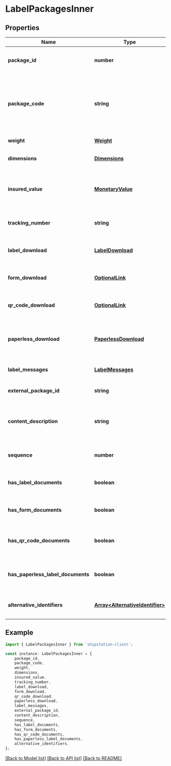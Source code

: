 # LabelPackagesInner


## Properties

Name | Type | Description | Notes
------------ | ------------- | ------------- | -------------
**package_id** | **number** | The shipment package id | [optional] [readonly] [default to undefined]
**package_code** | **string** | The [package type], such as &#x60;thick_envelope&#x60;, &#x60;small_flat_rate_box&#x60;, &#x60;large_package&#x60;, etc.  The code &#x60;package&#x60; indicates a custom or unknown package type.  | [optional] [default to undefined]
**weight** | [**Weight**](Weight.md) | The package weight | [default to undefined]
**dimensions** | [**Dimensions**](Dimensions.md) | The package dimensions | [optional] [default to undefined]
**insured_value** | [**MonetaryValue**](MonetaryValue.md) | The insured value of the package.  Requires the &#x60;insurance_provider&#x60; field of the shipment to be set.  | [optional] [default to undefined]
**tracking_number** | **string** | The tracking number for the package.  The format depends on the carrier.  | [optional] [readonly] [default to undefined]
**label_download** | [**LabelDownload**](LabelDownload.md) | The label download for the package | [optional] [readonly] [default to undefined]
**form_download** | [**OptionalLink**](OptionalLink.md) | The form download for any customs that are needed | [optional] [readonly] [default to undefined]
**qr_code_download** | [**OptionalLink**](OptionalLink.md) | The QR code download for the package | [optional] [readonly] [default to undefined]
**paperless_download** | [**PaperlessDownload**](PaperlessDownload.md) | The paperless details which may contain elements like &#x60;href&#x60;, &#x60;instructions&#x60; and &#x60;handoff_code&#x60;. | [optional] [readonly] [default to undefined]
**label_messages** | [**LabelMessages**](LabelMessages.md) |  | [optional] [default to undefined]
**external_package_id** | **string** | An external package id. | [optional] [default to undefined]
**content_description** | **string** | A short description of the package content. Required for shipments moving to, from, and through Mexico.  | [optional] [default to undefined]
**sequence** | **number** | Package sequence | [optional] [readonly] [default to undefined]
**has_label_documents** | **boolean** | Whether the package has label documents available for download | [optional] [default to undefined]
**has_form_documents** | **boolean** | Whether the package has form documents available for download | [optional] [default to undefined]
**has_qr_code_documents** | **boolean** | Whether the package has QR code documents available for download | [optional] [default to undefined]
**has_paperless_label_documents** | **boolean** | Whether the package has paperless documents available for download | [optional] [default to undefined]
**alternative_identifiers** | [**Array&lt;AlternativeIdentifier&gt;**](AlternativeIdentifier.md) | Alternative identifiers associated with this package.  | [optional] [readonly] [default to undefined]

## Example

```typescript
import { LabelPackagesInner } from 'shipstation-client';

const instance: LabelPackagesInner = {
    package_id,
    package_code,
    weight,
    dimensions,
    insured_value,
    tracking_number,
    label_download,
    form_download,
    qr_code_download,
    paperless_download,
    label_messages,
    external_package_id,
    content_description,
    sequence,
    has_label_documents,
    has_form_documents,
    has_qr_code_documents,
    has_paperless_label_documents,
    alternative_identifiers,
};
```

[[Back to Model list]](../README.md#documentation-for-models) [[Back to API list]](../README.md#documentation-for-api-endpoints) [[Back to README]](../README.md)
